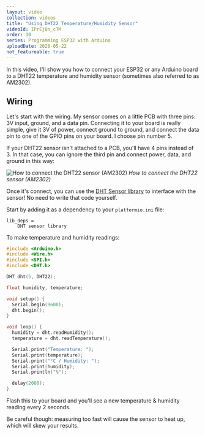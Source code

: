 ```yaml
---
layout: video
collection: videos
title: "Using DHT22 Temperature/Humidity Sensor"
videoId: IPrEjQn_cTM
order: 10
series: Programming ESP32 with Arduino
uploadDate: 2020-05-22
not_featureable: true
---
```

In this video, I'll show you how to connect your ESP32 or any Arduino board to a DHT22 temperature and humidity sensor (sometimes also referred to as AM2302).

## Wiring
Let's start with the wiring. My sensor comes on a little PCB with three pins: 3V input, ground, and a data pin. Connecting it to your board is really simple, give it 3V of power, connect ground to ground, and connect the data pin to one of the GPIO pins on your board. I choose pin number 5.

If your DHT22 sensor isn't attached to a PCB, you'll have 4 pins instead of 3. In that case, you can ignore the third pin and connect power, data, and ground in this way:

![How to connect the DHT22 sensor (AM2302)]({{page.url}}../images/dht22-wiring.png)
*How to connect the DHT22 sensor (AM2302)*

Once it's connect, you can use the [DHT Sensor library](https://platformio.org/lib/show/19/DHT%20sensor%20library) to interface with the sensor! No need to write that code yourself.

Start by adding it as a dependency to your `platformio.ini` file:
```
lib_deps =
    DHT sensor library
```

To make temperature and humidity readings:

```cpp
#include <Arduino.h>
#include <Wire.h>
#include <SPI.h>
#include <DHT.h>

DHT dht(5, DHT22); 

float humidity, temperature;

void setup() {
  Serial.begin(9600);
  dht.begin();
}

void loop() {
  humidity = dht.readHumidity();
  temperature = dht.readTemperature();

  Serial.print("Temperature: ");
  Serial.print(temperature);
  Serial.print("°C / Humidity: ");
  Serial.print(humidity);
  Serial.println("%");

  delay(2000);
}
```

Flash this to your board and you'll see a new temperature & humidity reading every 2 seconds.

Be careful though: measuring too fast will cause the sensor to heat up, which will skew your results.